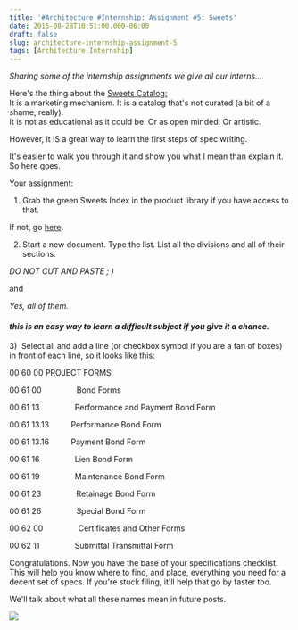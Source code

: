 ```yaml
---
title: '#Architecture #Internship: Assignment #5: Sweets'
date: 2015-08-28T10:51:00.000-06:00
draft: false
slug: architecture-internship-assignment-5
tags: [Architecture Internship]
---
```


_Sharing some of the internship assignments we give all our interns..._

  
Here's the thing about the [Sweets Catalog:](http://products.construction.com/)  
It is a marketing mechanism. It is a catalog that's not curated (a bit of a shame, really).  
It is not as educational as it could be. Or as open minded. Or artistic.  
  
However, it IS a great way to learn the first steps of spec writing.  
  
It's easier to walk you through it and show you what I mean than explain it.  
So here goes.  
  
Your assignment:  
1) Grab the green Sweets Index in the product library if you have access to that.  

  

If not, go [here](http://www.designguide.com/CSI_Masterformat_Index.aspx).

  

2) Start a new document. Type the list. List all the divisions and all of their sections.  
  

_DO NOT CUT AND PASTE ; )_

  

and

  

_Yes, all of them._

  

#### _this is an easy way to learn a difficult subject if you give it a chance._

3)  Select all and add a line (or checkbox symbol if you are a fan of boxes) in front of each line, so it looks like this:  
  

00 60 00 PROJECT FORMS

  

00 61 00                Bond Forms

  

00 61 13                Performance and Payment Bond Form

  

00 61 13.13          Performance Bond Form

  

00 61 13.16          Payment Bond Form

  

 00 61 16                Lien Bond Form

  

 00 61 19                Maintenance Bond Form 

  

 00 61 23                Retainage Bond Form 

  

 00 61 26                Special Bond Form 

  

 00 62 00                Certificates and Other Forms 

  

 00 62 11                Submittal Transmittal Form 

  
Congratulations. Now you have the base of your specifications checklist.  This will help you know where to find, and place, everything you need for a decent set of specs. If you're stuck filing, it'll help that go by faster too.  
  
We'll talk about what all these names mean in future posts.  

![](https://archinia.files.wordpress.com/2012/07/9154831124768029147-1941859217090663119.gif)